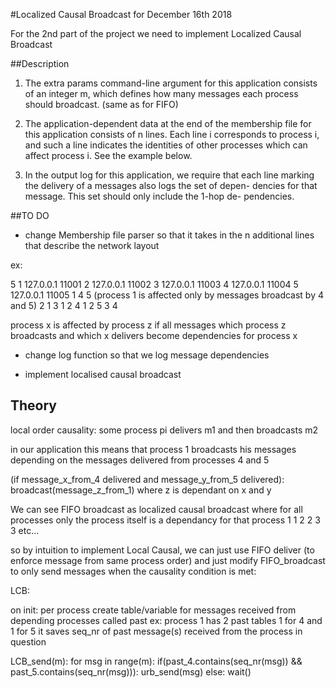 #Localized Causal Broadcast for December 16th 2018

For the 2nd part of the project we need to implement Localized Causal Broadcast

##Description
1) The extra params command-line argument for this application consists
of an integer m, which defines how many messages each process should
broadcast. (same as for FIFO)

2) The application-dependent data at the end of the membership file for this
application consists of n lines. Each line i corresponds to process i, and
such a line indicates the identities of other processes which can affect
process i. See the example below.

3) In the output log for this application, we require that each line
marking the delivery of a messages also logs the set of depen-
dencies for that message. This set should only include the 1-hop de-
pendencies.

##TO DO

- change Membership file parser so that it takes in the n additional lines
that describe the network layout

ex:

5
1 127.0.0.1 11001
2 127.0.0.1 11002
3 127.0.0.1 11003
4 127.0.0.1 11004
5 127.0.0.1 11005
1 4 5                 (process 1 is affected only by messages broadcast by 4 and 5)
2 1
3 1 2
4 1 2
5 3 4

process x is affected by process z if all messages which process z broadcasts and which x delivers become dependencies for process x

- change log function so that we log message dependencies 

- implement localised causal broadcast

## Theory

local order causality: some process pi delivers m1 and then broadcasts m2

in our application this means that process 1 broadcasts his messages depending on the messages delivered from processes 4 and 5

(if message_x_from_4 delivered and message_y_from_5 delivered):
    broadcast(message_z_from_1) where z is dependant on x and y

We can see FIFO broadcast as localized causal broadcast where for all processes only the process itself is a dependancy for that process
1 1
2 2
3 3 etc...

so by intuition to implement Local Causal, we can just use FIFO deliver (to enforce message from same process order) and just modify FIFO_broadcast to only send messages when the causality condition is met:

LCB:

on init:
    per process create table/variable for messages received from depending processes called past
ex: process 1 has 2 past tables 1 for 4 and 1 for 5
it saves seq_nr of past message(s) received from the process in question

LCB_send(m):
    for msg in range(m):
        if(past_4.contains(seq_nr(msg)) && past_5.contains(seq_nr(msg))):
            urb_send(msg)
        else:
            wait()


